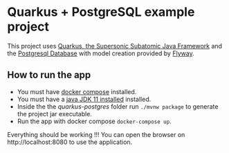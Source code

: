 # Quarkus + PostgreSQL example project

This project uses [Quarkus, the Supersonic Subatomic Java Framework](https://quarkus.io/) and the [Postgresql Database](https://www.postgresql.org/) with model creation provided by [Flyway](https://flywaydb.org/).

## How to run the app
+ You must have [docker compose](https://docs.docker.com/compose/install/) installed.
+ You must have a [java JDK 11 installed](https://adoptopenjdk.net/) installed.
+ Inside the the *quarkus-postgres* folder run `./mvnw package` to generate the project jar executable.
+ Run the app with docker compose `docker-compose up`.

Everything should be working !!! You can open the browser on http://localhost:8080 to use the application.






